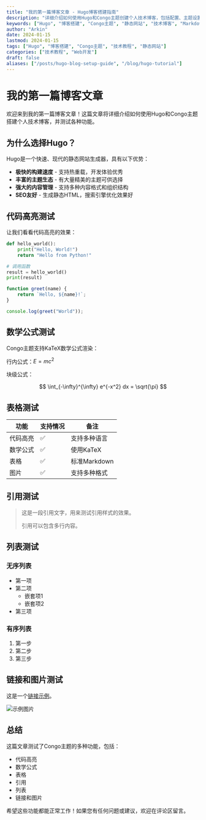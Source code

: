 ```yaml
---
title: "我的第一篇博客文章 - Hugo博客搭建指南"
description: "详细介绍如何使用Hugo和Congo主题创建个人技术博客，包括配置、主题设置、功能测试等完整教程"
keywords: ["Hugo", "博客搭建", "Congo主题", "静态网站", "技术博客", "Markdown", "代码高亮"]
author: "Arkin"
date: 2024-01-15
lastmod: 2024-01-15
tags: ["Hugo", "博客搭建", "Congo主题", "技术教程", "静态网站"]
categories: ["技术教程", "Web开发"]
draft: false
aliases: ["/posts/hugo-blog-setup-guide", "/blog/hugo-tutorial"]
---
```


# 我的第一篇博客文章

欢迎来到我的第一篇博客文章！这篇文章将详细介绍如何使用Hugo和Congo主题搭建个人技术博客，并测试各种功能。

## 为什么选择Hugo？

Hugo是一个快速、现代的静态网站生成器，具有以下优势：

- **极快的构建速度** - 支持热重载，开发体验优秀
- **丰富的主题生态** - 有大量精美的主题可供选择
- **强大的内容管理** - 支持多种内容格式和组织结构
- **SEO友好** - 生成静态HTML，搜索引擎优化效果好

## 代码高亮测试

让我们看看代码高亮的效果：

```python
def hello_world():
    print("Hello, World!")
    return "Hello from Python!"

# 调用函数
result = hello_world()
print(result)
```

```javascript
function greet(name) {
    return `Hello, ${name}!`;
}

console.log(greet("World"));
```

## 数学公式测试

Congo主题支持KaTeX数学公式渲染：

行内公式：$E = mc^2$

块级公式：

$$
\int_{-\infty}^{\infty} e^{-x^2} dx = \sqrt{\pi}
$$

## 表格测试

| 功能 | 支持情况 | 备注 |
|------|----------|------|
| 代码高亮 | ✅ | 支持多种语言 |
| 数学公式 | ✅ | 使用KaTeX |
| 表格 | ✅ | 标准Markdown |
| 图片 | ✅ | 支持多种格式 |

## 引用测试

> 这是一段引用文字，用来测试引用样式的效果。
> 
> 引用可以包含多行内容。

## 列表测试

### 无序列表
- 第一项
- 第二项
  - 嵌套项1
  - 嵌套项2
- 第三项

### 有序列表
1. 第一步
2. 第二步
3. 第三步

## 链接和图片测试

这是一个[链接示例](https://example.com)。

![示例图片](https://via.placeholder.com/400x200/007acc/ffffff?text=示例图片)

## 总结

这篇文章测试了Congo主题的多种功能，包括：

- 代码高亮
- 数学公式
- 表格
- 引用
- 列表
- 链接和图片

希望这些功能都能正常工作！如果您有任何问题或建议，欢迎在评论区留言。
